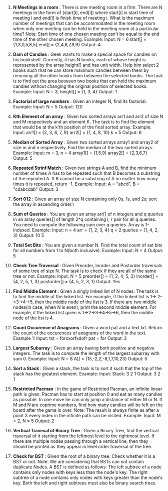 1. **N Meetings in a room** : There is one meeting room in a firm. There are N meetings in the form of (start[i], end[i]) where start[i] is start time of meeting i and end[i] is finish time of meeting i.
What is the maximum number of meetings that can be accommodated in the meeting room when only one meeting can be held in the meeting room at a particular time?
Note: Start time of one chosen meeting can't be equal to the end time of the other chosen meeting.
Example:
Input:
N = 6
start[] = {1,3,0,5,8,5}
end[] =  {2,4,6,7,9,9}
Output: 
4

2. **Dam of Candies** : Geek wants to make a special space for candies on his bookshelf. Currently, it has N books, each of whose height is represented by the array height[] and has unit width.
Help him select 2 books such that he can store maximum candies between them by removing all the other books from between the selected books. The task is to find out the area between two books that can hold the maximum candies without changing the original position of selected books. 
Example:
Input: N = 3, height[] = {1, 3, 4}
Output: 1

3. **Factorial of large numbers** : Given an integer N, find its factorial.
Example:
Input: N = 5
Output: 120

4. **Kth Element of an array** : Given two sorted arrays arr1 and arr2 of size N and M respectively and an element K. The task is to find the element that would be at the k’th position of the final sorted array.
Example:
Input:
arr1[] = {2, 3, 6, 7, 9}
arr2[] = {1, 4, 8, 10}
k = 5
Output:
6

5. **Median of Sorted Array** : Given two sorted arrays array1 and array2 of size m and n respectively. Find the median of the two sorted arrays.
Example:
Input:
m = 3, n = 4
array1[] = {1,5,9}
array2[] = {2,3,6,7}
Output: 5

6. **Repeated Strinf Match** : Given two strings A and B, find the minimum number of times A has to be repeated such that B becomes a substring of the repeated A. If B cannot be a substring of A no matter how many times it is repeated, return -1.
Example:
Input: A = "abcd", B = "cdabcdab"
Output: 3

7. **Sort 012** : Given an array of size N containing only 0s, 1s, and 2s; sort the array in ascending order.\

8. **Sum of Queries** : You are given an array arr[] of n integers and q queries in an array queries[] of length 2*q containing l, r pair for all q queries. You need to compute the following sum over q queries.
Array is 1-Indexed.
Example:
Input: n = 4
arr = {1, 2, 3, 4}
q = 2
queries = {1, 4, 2, 3}
Output: 10 5

9. **Total Set Bits** : You are given a number N. Find the total count of set bits for all numbers from 1 to N(both inclusive).
Example:
Input: N = 4
Output: 5

10. **Check Tree Traversal** : Given Preorder, Inorder and Postorder traversals of some tree of size N. The task is to check if they are all of the same tree or not.
Example:
Input:
N = 5
preorder[] = {1, 2, 4, 5, 3}
inorder[] = {4, 2, 5, 1, 3}
postorder[] = {4, 5, 2, 3, 1}
Output: Yes

11. **Find Middle Element** : Given a singly linked list of N nodes.
The task is to find the middle of the linked list. For example, if the linked list is
1-> 2->3->4->5, then the middle node of the list is 3.
If there are two middle nodes(in case, when N is even), print the second middle element.
For example, if the linked list given is 1->2->3->4->5->6, then the middle node of the list is 4.

12. **Count Occurence of Anagrams** : Given a word pat and a text txt. Return the count of the occurences of anagrams of the word in the text.
Example 1:
Input:
txt = forxxorfxdofr
pat = for
Output: 3

13. **Largest Subarray** : Given an array having both positive and negative integers. The task is to compute the length of the largest subarray with sum 0.
Example:
Input:
N = 8
A[] = {15,-2,2,-8,1,7,10,23}
Output: 5

14. **Sort a Stack** : Given a stack, the task is to sort it such that the top of the stack has the greatest element.
Example:
Input:
Stack: 3 2 1
Output: 3 2 1

15. **Restricted Pacman** : In the game of Restricted Pacman, an infinite linear path is given. Pacman has to start at position 0 and eat as many candies as possible. In one move he can only jump a distance of either M or N.  If M and N are coprime numbers, find how many candies will be left on the board after the game is over.
Note: The result is always finite as after a point X every index in the infinite path can be visited. 
Example:
Input: M = 2, N = 5
Output: 2

16. **Vertical Travesal of Binary Tree** : Given a Binary Tree, find the vertical traversal of it starting from the leftmost level to the rightmost level.
If there are multiple nodes passing through a vertical line, then they should be printed as they appear in level order traversal of the tree.

17. **Check for BST** : Given the root of a binary tree. Check whether it is a BST or not.
Note: We are considering that BSTs can not contain duplicate Nodes.
A BST is defined as follows:
The left subtree of a node contains only nodes with keys less than the node's key.
The right subtree of a node contains only nodes with keys greater than the node's key.
Both the left and right subtrees must also be binary search trees.
